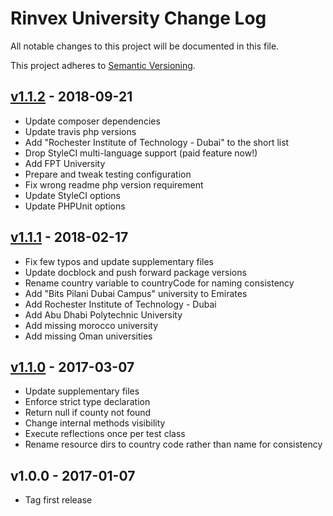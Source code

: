 # Rinvex University Change Log

All notable changes to this project will be documented in this file.

This project adheres to [Semantic Versioning](CONTRIBUTING.md).


## [v1.1.2] - 2018-09-21
- Update composer dependencies
- Update travis php versions
- Add "Rochester Institute of Technology - Dubai" to the short list
- Drop StyleCI multi-language support (paid feature now!)
- Add FPT University
- Prepare and tweak testing configuration
- Fix wrong readme php version requirement
- Update StyleCI options
- Update PHPUnit options

## [v1.1.1] - 2018-02-17
- Fix few typos and update supplementary files
- Update docblock and push forward package versions
- Rename country variable to countryCode for naming consistency
- Add "Bits Pilani Dubai Campus" university to Emirates
- Add Rochester Institute of Technology - Dubai
- Add Abu Dhabi Polytechnic University
- Add missing morocco university
- Add missing Oman universities

## [v1.1.0] - 2017-03-07
- Update supplementary files
- Enforce strict type declaration
- Return null if county not found
- Change internal methods visibility
- Execute reflections once per test class
- Rename resource dirs to country code rather than name for consistency

## v1.0.0 - 2017-01-07
- Tag first release

[v1.1.2]: https://github.com/rinvex/university/compare/v1.1.1...v1.1.2
[v1.1.1]: https://github.com/rinvex/university/compare/v1.1.0...v1.1.1
[v1.1.0]: https://github.com/rinvex/university/compare/v1.0.0...v1.1.0
